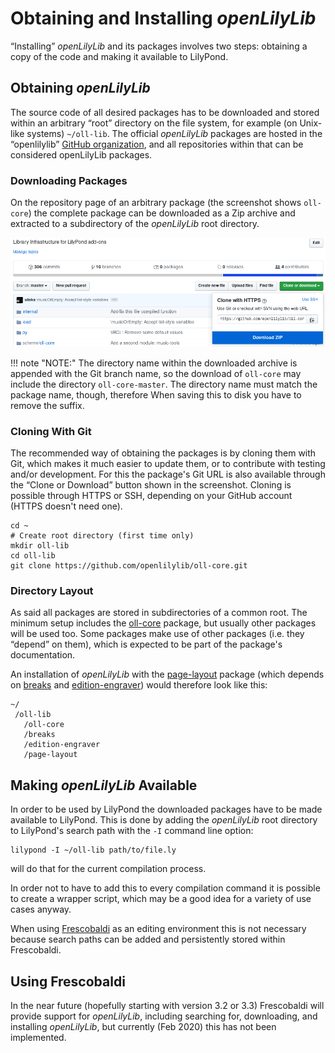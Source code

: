 # Obtaining and Installing *openLilyLib*

“Installing” *openLilyLib* and its packages involves two steps: obtaining a copy
of the code and making it available to LilyPond.

## Obtaining *openLilyLib*

The source code of all desired packages has to be downloaded and stored within
an arbitrary “root” directory on the file system, for example (on Unix-like
systems) `~/oll-lib`. The official *openLilyLib* packages are hosted in the
“openlilylib” [GitHub organization](https://github.com/openlilylib), and all
repositories within that can be considered openLilyLib packages.

### Downloading Packages

On the repository page of an arbitrary package (the screenshot shows `oll-core`)
the complete package can be downloaded as a Zip archive and extracted to a
subdirectory of the *openLilyLib* root directory.

![Repository on GitHub, Download pop-up](../images/gh-download-clone.png)

!!! note "NOTE:"
    The directory name within the downloaded archive is appended with the Git branch name, so the download of `oll-core` may include the directory `oll-core-master`. The directory name must match the package name, though, therefore When saving this to disk you have to remove the suffix.

### Cloning With Git

The recommended way of obtaining the packages is by cloning them with Git, which
makes it much easier to update them, or to contribute with testing and/or
development. For this the package's Git URL is also available through the “Clone
or Download” button shown in the screenshot. Cloning is possible through HTTPS
or SSH, depending on your GitHub account (HTTPS doesn't need one).

```
cd ~
# Create root directory (first time only)
mkdir oll-lib
cd oll-lib
git clone https://github.com/openlilylib/oll-core.git
```

### Directory Layout

As said all packages are stored in subdirectories of a common root. The minimum
setup includes the [oll-core](../oll-core/index.html) package, but usually other
packages will be used too. Some packages make use of other packages (i.e. they
“depend” on them), which is expected to be part of the package's documentation.

An installation of *openLilyLib* with the [page-layout](../page-layout/index.html) package (which depends on [breaks](../breaks/index.html) and [edition-engraver](../edition-engraver/index.md)) would therefore look like this:

```
~/
 /oll-lib
   /oll-core
   /breaks
   /edition-engraver
   /page-layout
```

## Making *openLilyLib* Available

In order to be used by LilyPond the downloaded packages have to be made
available to LilyPond. This is done by adding the *openLilyLib* root directory
to LilyPond's search path with the `-I` command line option:

```
lilypond -I ~/oll-lib path/to/file.ly
```

will do that for the current compilation process.

In order not to have to add this to every compilation command it is possible to
create a wrapper script, which may be a good idea for a variety of use cases
anyway.

When using [Frescobaldi](http://frescobaldi.org) as an editing environment this
is not necessary because search paths can be added and persistently stored
within Frescobaldi.

## Using Frescobaldi

In the near future (hopefully starting with version 3.2 or 3.3) Frescobaldi will
provide support for *openLilyLib*, including searching for, downloading, and
installing *openLilyLib*, but currently (Feb 2020) this has not been
implemented.
